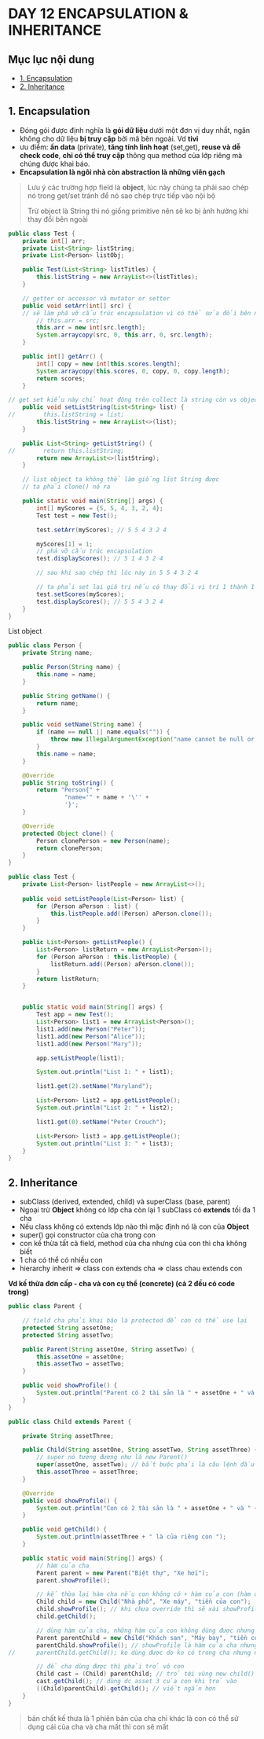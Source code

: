 # DAY 12 ENCAPSULATION & INHERITANCE

## Mục lục nội dung

- [1. Encapsulation](#1-encapsulation)
- [2. Inheritance](#2-inheritance)

## 1. Encapsulation

- Đóng gói được định nghĩa là **gói dữ liệu** dưới một đơn vị duy nhất, ngăn không cho dữ liệu **bị truy cập** bởi mã bên ngoài. Vd **tivi**
- ưu điểm: **ẩn data** (private), **tăng tính linh hoạt** (set,get), **reuse và dễ check code**, **chỉ có thể truy cập** thông qua method của lớp riêng mà chúng được khai báo.
- **Encapsulation là ngôi nhà còn abstraction là những viên gạch**

> Lưu ý các trường hợp field là **object**, lúc này chúng ta phải sao chép nó trong get/set tránh để nó sao chép trực tiếp vào nội bộ
>
> Trừ object là String thì nó giống primitive nên sẽ ko bị ảnh hưởng khi thay đổi bên ngoài

```java
public class Test {
    private int[] arr;
    private List<String> listString;
    private List<Person> listObj;

    public Test(List<String> listTitles) {
        this.listString = new ArrayList<>(listTitles);
    }

    // getter or accessor và mutator or setter
    public void setArr(int[] src) {
    // sẽ làm phá vỡ cấu trúc encapsulation vì có thể sửa đổi bên ngoài
        // this.arr = src;
        this.arr = new int[src.length];
        System.arraycopy(src, 0, this.arr, 0, src.length);
    }

    public int[] getArr() {
        int[] copy = new int[this.scores.length];
        System.arraycopy(this.scores, 0, copy, 0, copy.length);
        return scores;
    }

// get set kiểu này chỉ hoạt động trên collect là string còn vs object thì phải dùng cách clone nó
    public void setListString(List<String> list) {
//        this.listString = list;
        this.listString = new ArrayList<>(list);
    }

    public List<String> getListString() {
//        return this.listString;
        return new ArrayList<>(listString);
    }

    // list object ta không thể làm giống list String được
    // ta phải clone() nó ra

    public static void main(String[] args) {
        int[] myScores = {5, 5, 4, 3, 2, 4};
        Test test = new Test();

        test.setArr(myScores); // 5 5 4 3 2 4

        myScores[1] = 1;
        // phá vỡ cấu trúc encapsulation
        test.displayScores(); // 5 1 4 3 2 4

        // sau khi sao chép thì lúc này in 5 5 4 3 2 4

        // ta phải set lại giá trị nếu có thay đổi vị trí 1 thành 1
        test.setScores(myScores);
        test.displayScores(); // 5 5 4 3 2 4
    }
}
```

List object 

```java
public class Person {
    private String name;

    public Person(String name) {
        this.name = name;
    }

    public String getName() {
        return name;
    }

    public void setName(String name) {
        if (name == null || name.equals("")) {
            throw new IllegalArgumentException("name cannot be null or empty!");
        }
        this.name = name;
    }

    @Override
    public String toString() {
        return "Person{" +
                "name='" + name + '\'' +
                '}';
    }

    @Override
    protected Object clone() {
        Person clonePerson = new Person(name);
        return clonePerson;
    }
}

public class Test {
    private List<Person> listPeople = new ArrayList<>();
    
    public void setListPeople(List<Person> list) {
        for (Person aPerson : list) {
            this.listPeople.add((Person) aPerson.clone());
        }
    }

    public List<Person> getListPeople() {
        List<Person> listReturn = new ArrayList<Person>();
        for (Person aPerson : this.listPeople) {
            listReturn.add((Person) aPerson.clone());
        }
        return listReturn;
    }


    public static void main(String[] args) {
        Test app = new Test();
        List<Person> list1 = new ArrayList<Person>();
        list1.add(new Person("Peter"));
        list1.add(new Person("Alice"));
        list1.add(new Person("Mary"));

        app.setListPeople(list1);

        System.out.println("List 1: " + list1);

        list1.get(2).setName("Maryland");

        List<Person> list2 = app.getListPeople();
        System.out.println("List 2: " + list2);

        list1.get(0).setName("Peter Crouch");

        List<Person> list3 = app.getListPeople();
        System.out.println("List 3: " + list3);
    }
}
```

## 2. Inheritance

- subClass (derived, extended, child) và superClass (base, parent)
- Ngoại trừ **Object** không có lớp cha còn lại 1 subClass có **extends** tối đa 1 cha
- Nếu class không có extends lớp nào thì mặc định nó là con của **Object**
- super() gọi constructor của cha trong con
- con kế thừa tất cả field, method của cha nhưng của con thì cha không biết
- 1 cha có thể có nhiều con
- hierarchy inherit => class con extends cha => class chau extends con

**Vd kế thừa đơn cấp - cha và con cụ thể (concrete) (cả 2 đều có code trong)**

```java
public class Parent {

    // field cha phải khai báo là protected để con có thể use lại
    protected String assetOne;
    protected String assetTwo;

    public Parent(String assetOne, String assetTwo) {
        this.assetOne = assetOne;
        this.assetTwo = assetTwo;
    }

    public void showProfile() {
        System.out.println("Parent có 2 tài sản là " + assetOne + " và " + assetTwo);
    }
}

public class Child extends Parent {

    private String assetThree;

    public Child(String assetOne, String assetTwo, String assetThree) {
        // super nó tương đương như là new Parent()
        super(assetOne, assetTwo); // bắt buộc phải là câu lệnh đầu tiên
        this.assetThree = assetThree;
    }

    @Override
    public void showProfile() {
        System.out.println("Con có 2 tài sản là " + assetOne + " và " + assetTwo + " cộng với " + assetThree);
    }

    public void getChild() {
        System.out.println(assetThree + " là của riêng con ");
    }

    public static void main(String[] args) {
        // hàm của cha
        Parent parent = new Parent("Biệt thự", "Xe hơi");
        parent.showProfile();

        // kế thừa lại hàm cha nếu con không có + hàm của con (hàm override lại của hàm cha + hàm của riêng con)
        Child child = new Child("Nhà phố", "Xe máy", "tiền của con");
        child.showProfile(); // khi chưa override thì sẽ xài showProfile của parrent
        child.getChild();

        // dùng hàm của cha, những hàm của con không dùng được nhưng nếu hàm cha bị hàm con override thì sẽ lấy của hàm con
        Parent parentChild = new Child("Khách sạn", "Máy bay", "tiền con");
        parentChild.showProfile(); // showProfile là hàm của cha nhưng lại nhận giá trị là của con
//      parentChild.getChild(); ko dùng được do ko có trong cha nhưng nó vẫn nằm trong bộ nhớ do nó clone child

        // để cha dùng được thì phải trỏ vô con
        Child cast = (Child) parentChild; // trỏ tới vùng new child()
        cast.getChild(); // dùng dc asset 3 của con khi trỏ vào
        ((Child)parentChild).getChild(); // viết ngắn hơn
    }
}
```

> bản chất kế thưa là 1 phiên bản của cha chỉ khác là con có thể sử dụng cái của cha và cha mất thì con sẽ mất